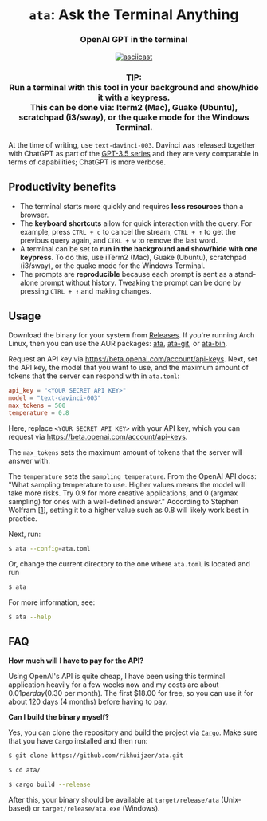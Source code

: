 <h1 align="center"><code>ata</code>: Ask the Terminal Anything</h1>

<h3 align="center">OpenAI GPT in the terminal</h3>

<p align="center">
  <a href="https://asciinema.org/a/557270"><img src="https://asciinema.org/a/557270.svg" alt="asciicast"></a>
</p>

<h3 align=center>
TIP:<br>
  Run a terminal with this tool in your background and show/hide it with a keypress.<br>
    This can be done via: Iterm2 (Mac), Guake (Ubuntu), scratchpad (i3/sway), or the quake mode for the Windows Terminal.
</h3>

At the time of writing, use `text-davinci-003`. Davinci was released together with ChatGPT as part of the [GPT-3.5 series](https://platform.openai.com/docs/model-index-for-researchers/models-referred-to-as-gpt-3-5) and they are very comparable in terms of capabilities; ChatGPT is more verbose.

## Productivity benefits

- The terminal starts more quickly and requires **less resources** than a browser.
- The **keyboard shortcuts** allow for quick interaction with the query. For example, press `CTRL + c` to cancel the stream, `CTRL + ↑` to get the previous query again, and `CTRL + w` to remove the last word.
- A terminal can be set to **run in the background and show/hide with one keypress**. To do this, use iTerm2 (Mac), Guake (Ubuntu), scratchpad (i3/sway), or the quake mode for the Windows Terminal.
- The prompts are **reproducible** because each prompt is sent as a stand-alone prompt without history. Tweaking the prompt can be done by pressing `CTRL + ↑` and making changes.

## Usage

Download the binary for your system from [Releases](https://github.com/rikhuijzer/ata/releases).
If you're running Arch Linux, then you can use the AUR packages: [ata](https://aur.archlinux.org/packages/ata), [ata-git](https://aur.archlinux.org/packages/ata-git), or [ata-bin](https://aur.archlinux.org/packages/ata-bin).

Request an API key via <https://beta.openai.com/account/api-keys>.
Next, set the API key, the model that you want to use, and the maximum amount of tokens that the server can respond with in `ata.toml`:

```toml
api_key = "<YOUR SECRET API KEY>"
model = "text-davinci-003"
max_tokens = 500
temperature = 0.8
```

Here, replace `<YOUR SECRET API KEY>` with your API key, which you can request via https://beta.openai.com/account/api-keys.

The `max_tokens` sets the maximum amount of tokens that the server will answer with.

The `temperature` sets the `sampling temperature`. From the OpenAI API docs: "What sampling temperature to use. Higher values means the model will take more risks. Try 0.9 for more creative applications, and 0 (argmax sampling) for ones with a well-defined answer." According to Stephen Wolfram [[1]], setting it to a higher value such as 0.8 will likely work best in practice.

[1]: https://writings.stephenwolfram.com/2023/02/what-is-chatgpt-doing-and-why-does-it-work/

Next, run:

```sh
$ ata --config=ata.toml
```

Or, change the current directory to the one where `ata.toml` is located and run

```sh
$ ata
```

For more information, see:

```sh
$ ata --help
```

## FAQ

**How much will I have to pay for the API?**

Using OpenAI's API is quite cheap, I have been using this terminal application heavily for a few weeks now and my costs are about $0.01 per day ($0.30 per month).
The first $18.00 for free, so you can use it for about 120 days (4 months) before having to pay.

**Can I build the binary myself?**

Yes, you can clone the repository and build the project via [`Cargo`](https://github.com/rust-lang/cargo).
Make sure that you have `Cargo` installed and then run:

```sh
$ git clone https://github.com/rikhuijzer/ata.git

$ cd ata/

$ cargo build --release
```
After this, your binary should be available at `target/release/ata` (Unix-based) or `target/release/ata.exe` (Windows).
